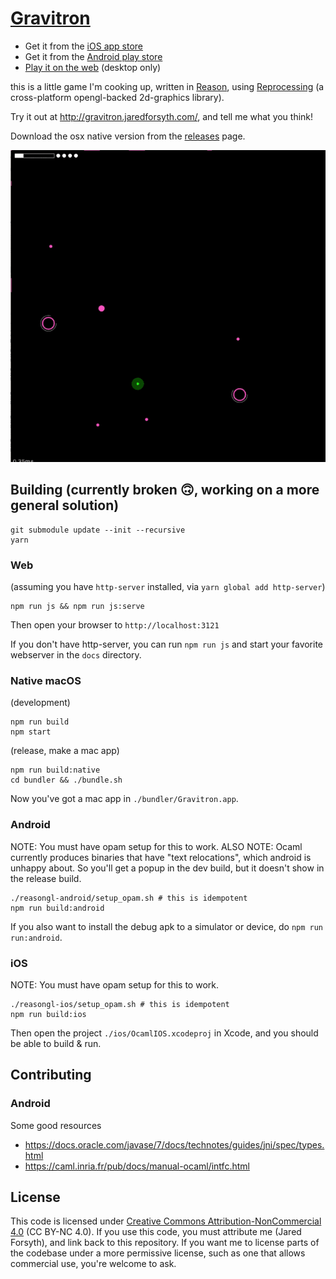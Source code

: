 # [Gravitron](https://gravitron.jaredforsyth.com/)

- Get it from the [iOS app store](https://github.com/jaredly/gravitron/)
- Get it from the [Android play store](https://play.google.com/store/apps/details?id=com.jaredforsyth.gravitron)
- [Play it on the web](https://gravitron.jaredforsyth.com/) (desktop only)


this is a little game I'm cooking up, written in [Reason](https://reasonml.github.io), using [Reprocessing](https://github.com/Schmavery/reprocessing) (a cross-platform opengl-backed 2d-graphics library).

Try it out at http://gravitron.jaredforsyth.com/, and tell me what you think!

Download the osx native version from the [releases](https://github.com/jaredly/gravitron/releases) page.

![gameplay](gameplay.gif)

## Building (currently broken 🙃, working on a more general solution)

```
git submodule update --init --recursive
yarn
```

### Web

(assuming you have `http-server` installed, via `yarn global add http-server`)
```
npm run js && npm run js:serve
```

Then open your browser to `http://localhost:3121`

If you don't have http-server, you can run `npm run js` and start your favorite webserver in the `docs` directory.

### Native macOS

(development)
```
npm run build
npm start
```

(release, make a mac app)
```
npm run build:native
cd bundler && ./bundle.sh
```

Now you've got a mac app in `./bundler/Gravitron.app`.

### Android

NOTE: You must have opam setup for this to work.
ALSO NOTE: Ocaml currently produces binaries that have "text relocations", which android is unhappy about. So you'll get a popup in the dev build, but it doesn't show in the release build.

```
./reasongl-android/setup_opam.sh # this is idempotent
npm run build:android
```

If you also want to install the debug apk to a simulator or device, do `npm run run:android`.

### iOS

NOTE: You must have opam setup for this to work.

```
./reasongl-ios/setup_opam.sh # this is idempotent
npm run build:ios
```

Then open the project `./ios/OcamlIOS.xcodeproj` in Xcode, and you should be able to build & run.

## Contributing

### Android
Some good resources
- https://docs.oracle.com/javase/7/docs/technotes/guides/jni/spec/types.html
- https://caml.inria.fr/pub/docs/manual-ocaml/intfc.html

## License

This code is licensed under [Creative Commons Attribution-NonCommercial 4.0](https://creativecommons.org/licenses/by-nc/4.0/legalcode) (CC BY-NC 4.0). If you use this code, you must attribute me (Jared Forsyth), and link back to this repository.
If you want me to license parts of the codebase under a more permissive license, such as one that allows commercial use, you're welcome to ask.
